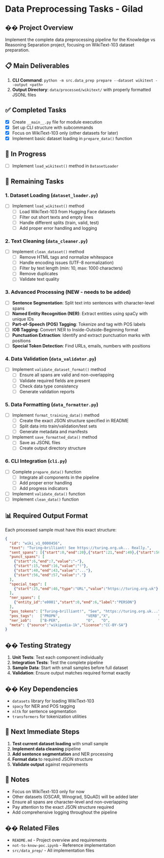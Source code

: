# Data Preprocessing Tasks - Gilad

## �� **Project Overview**
Implement the complete data preprocessing pipeline for the Knowledge vs Reasoning Separation project, focusing on WikiText-103 dataset preparation.

## 📋 **Main Deliverables**
1. **CLI Command**: `python -m src.data_prep prepare --dataset wikitext --output <path>`
2. **Output Directory**: `data/processed/wikitext/` with properly formatted JSONL files

## ✅ **Completed Tasks**
- [x] Create `__main__.py` file for module execution
- [x] Set up CLI structure with subcommands
- [x] Focus on WikiText-103 only (other datasets for later)
- [x] Implement basic dataset loading in `prepare_data()` function

## 🔄 **In Progress**
- [ ] Implement `load_wikitext()` method in `DatasetLoader`

## 📝 **Remaining Tasks**

### **1. Dataset Loading (`dataset_loader.py`)**
- [ ] Implement `load_wikitext()` method
  - [ ] Load WikiText-103 from Hugging Face datasets
  - [ ] Filter out short texts and empty lines
  - [ ] Handle different splits (train, valid, test)
  - [ ] Add proper error handling and logging

### **2. Text Cleaning (`data_cleaner.py`)**
- [ ] Implement `clean_dataset()` method
  - [ ] Remove HTML tags and normalize whitespace
  - [ ] Handle encoding issues (UTF-8 normalization)
  - [ ] Filter by text length (min: 10, max: 1000 characters)
  - [ ] Remove duplicates
  - [ ] Validate text quality

### **3. Advanced Processing (NEW - needs to be added)**
- [ ] **Sentence Segmentation**: Split text into sentences with character-level spans
- [ ] **Named Entity Recognition (NER)**: Extract entities using spaCy with unique IDs
- [ ] **Part-of-Speech (POS) Tagging**: Tokenize and tag with POS labels
- [ ] **IOB Tagging**: Convert NER to Inside-Outside-Beginning format
- [ ] **Punctuation Extraction**: Identify and extract punctuation marks with positions
- [ ] **Special Token Detection**: Find URLs, emails, numbers with positions

### **4. Data Validation (`data_validator.py`)**
- [ ] Implement `validate_dataset_format()` method
  - [ ] Ensure all spans are valid and non-overlapping
  - [ ] Validate required fields are present
  - [ ] Check data type consistency
  - [ ] Generate validation reports

### **5. Data Formatting (`data_formatter.py`)**
- [ ] Implement `format_training_data()` method
  - [ ] Create the exact JSON structure specified in README
  - [ ] Split data into train/validation/test sets
  - [ ] Generate metadata and manifests
- [ ] Implement `save_formatted_data()` method
  - [ ] Save as JSONL files
  - [ ] Create output directory structure

### **6. CLI Integration (`cli.py`)**
- [ ] Complete `prepare_data()` function
  - [ ] Integrate all components in the pipeline
  - [ ] Add proper error handling
  - [ ] Add progress indicators
- [ ] Implement `validate_data()` function
- [ ] Implement `clean_data()` function

## 📊 **Required Output Format**
Each processed sample must have this exact structure:
```json
{
  "id": "wiki_v1_0000456",
  "text": "Turing—brilliant! See https://turing.org.uk... Really.",
  "sent_spans": [{"start":0,"end":20},{"start":21,"end":49},{"start":50,"end":57}],
  "punct_spans": [
    {"start":6,"end":7,"value":"—"},
    {"start":15,"end":16,"value":"!"},
    {"start":40,"end":43,"value":"..."},
    {"start":56,"end":57,"value":"."}
  ],
  "special_tags": [
    {"start":25,"end":46,"type":"URL","value":"https://turing.org.uk"}
  ],
  "ner_spans": [
    {"entity_id":"e0001","start":0,"end":6,"label":"PERSON"}
  ],
  "pos_tokens": ["Turing—brilliant!", "See", "https://turing.org.uk...", "Really."],
  "pos_tags":   ["PROPN",            "VERB","X",                      "INTJ"],
  "ner_iob":    ["B-PER",            "O",   "O",                      "O"],
  "meta": {"source":"wikipedia-1k","license":"CC-BY-SA"}
}
```

## �� **Testing Strategy**
1. **Unit Tests**: Test each component individually
2. **Integration Tests**: Test the complete pipeline
3. **Sample Data**: Start with small samples before full dataset
4. **Validation**: Ensure output matches required format exactly

## �� **Key Dependencies**
- `datasets` library for loading WikiText-103
- `spacy` for NER and POS tagging
- `nltk` for sentence segmentation
- `transformers` for tokenization utilities

## 🎯 **Next Immediate Steps**
1. **Test current dataset loading** with small sample
2. **Implement data cleaning** pipeline
3. **Add sentence segmentation** and NER processing
4. **Format data** to required JSON structure
5. **Validate output** against requirements

## 📝 **Notes**
- Focus on WikiText-103 only for now
- Other datasets (OSCAR, Winograd, SQuAD) will be added later
- Ensure all spans are character-level and non-overlapping
- Pay attention to the exact JSON structure required
- Add comprehensive logging throughout the pipeline

## �� **Related Files**
- `README.md` - Project overview and requirements
- `not-to-know-poc.ipynb` - Reference implementation
- `src/data_prep/` - All implementation files
